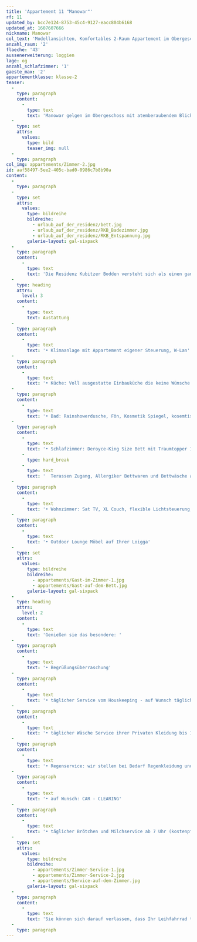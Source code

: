 ```yaml
---
title: 'Appartement 11 "Manowar"'
rf: 11
updated_by: bcc7e124-8753-45c4-9127-eacc804b6168
updated_at: 1607607666
nickname: Manowar
col_text: 'Modellansichten, Komfortables 2-Raum Appartement im Obergeschoss mit zweifacher Loggia'
anzahl_raum: '2'
flaeche: '43'
aussenerweiterung: loggien
lage: og
anzahl_schlafzimmer: '1'
gaeste_max: '2'
appartementklasse: klasse-2
teaser:
  -
    type: paragraph
    content:
      -
        type: text
        text: 'Manowar gelgen im Obergeschoss mit atemberaubendem Blick über die Poollandschaft zum Wasser.'
  -
    type: set
    attrs:
      values:
        type: bild
        teaser_img: null
  -
    type: paragraph
col_img: appartements/Zimmer-2.jpg
id: aaf58497-5ee2-405c-bad0-0986c7b8b90a
content:
  -
    type: paragraph
  -
    type: set
    attrs:
      values:
        type: bildreihe
        bildreihe:
          - urlaub_auf_der_residenz/bett.jpg
          - urlaub_auf_der_residenz/RKB_Badezimmer.jpg
          - urlaub_auf_der_residenz/RKB_Entspannung.jpg
        galerie-layout: gal-sixpack
  -
    type: paragraph
    content:
      -
        type: text
        text: 'Die Residenz Kubitzer Bodden versteht sich als einen ganzheitliche Erholungs- und Erlebnisraum, bei dem Sie im Mittelpunkt stehen.'
  -
    type: heading
    attrs:
      level: 3
    content:
      -
        type: text
        text: Austattung
  -
    type: paragraph
    content:
      -
        type: text
        text: '• Klimaanlage mit Appartement eigener Steuerung, W-Lan'
  -
    type: paragraph
    content:
      -
        type: text
        text: '• Küche: Voll ausgestatte Einbauküche die keine Wünsche offen lässt'
  -
    type: paragraph
    content:
      -
        type: text
        text: '• Bad: Rainshowerdusche, Fön, Kosmetik Spiegel, kosemtische Produkte, Bademantel'
  -
    type: paragraph
    content:
      -
        type: text
        text: '• Schlafzimmer: Deroyce-King Size Bett mit Traumtopper 1,80 x 2,00, Verdunklungsvorhängen, Sat TV,  '
      -
        type: hard_break
      -
        type: text
        text: '  Terassen Zugang, Allergiker Bettwaren und Bettwäsche auf Wunsch'
  -
    type: paragraph
    content:
      -
        type: text
        text: '• Wohnzimmer: Sat TV, XL Couch, flexible Lichtsteuerung, Sekretär'
  -
    type: paragraph
    content:
      -
        type: text
        text: '• Outdoor Lounge Möbel auf Ihrer Loigga'
  -
    type: set
    attrs:
      values:
        type: bildreihe
        bildreihe:
          - appartements/Gast-im-Zimmer-1.jpg
          - appartements/Gast-auf-dem-Bett.jpg
        galerie-layout: gal-sixpack
  -
    type: heading
    attrs:
      level: 2
    content:
      -
        type: text
        text: 'Genießen sie das besondere: '
  -
    type: paragraph
    content:
      -
        type: text
        text: '• Begrüßungsüberraschung'
  -
    type: paragraph
    content:
      -
        type: text
        text: '• täglicher Service vom Houskeeping - auf Wunsch täglicher Bettwäschenwechsel'
  -
    type: paragraph
    content:
      -
        type: text
        text: '• täglicher Wäsche Service ihrer Privaten Kleidung bis 10 Uhr / Retour bis 18 Uhr '
  -
    type: paragraph
    content:
      -
        type: text
        text: '• Regenservice: wir stellen bei Bedarf Regenkleidung und Stiefel'
  -
    type: paragraph
    content:
      -
        type: text
        text: '• auf Wunsch: CAR - CLEARING'
  -
    type: paragraph
    content:
      -
        type: text
        text: '• täglicher Brötchen und Milchservice ab 7 Uhr (kostenpflichtig)'
  -
    type: set
    attrs:
      values:
        type: bildreihe
        bildreihe:
          - appartements/Zimmer-Service-1.jpg
          - appartements/Zimmer-Service-2.jpg
          - appartements/Service-auf-dem-Zimmer.jpg
        galerie-layout: gal-sixpack
  -
    type: paragraph
    content:
      -
        type: text
        text: 'Sie können sich darauf verlassen, dass Ihr Leihfahrrad täglich gesäubert und aufgeladen wird, oder Ihre Reitstiefel geputzt sind, wenn Sie in der Trockenzone des Stalls abgestellt sind. Sagen Sie uns doch einfach Bescheid falls Sie mit Ihrem Elektrofahrzeug anreisen, die Residenz bietet 7 kostenlose Ladestationen im Parkdeck.'
  -
    type: paragraph
---
```

